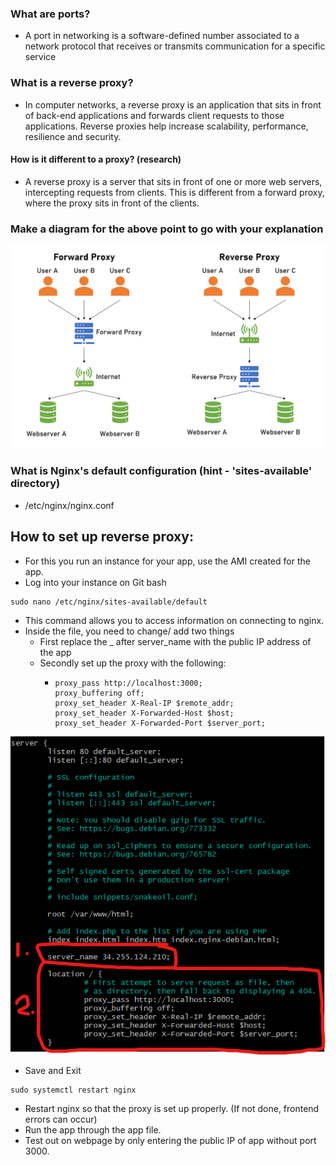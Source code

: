 ### What are ports?

- A port in networking is a software-defined number associated to a network protocol that receives or transmits communication for a specific service

### What is a reverse proxy? 

- In computer networks, a reverse proxy is an application that sits in front of back-end applications and forwards client requests to those applications. Reverse proxies help increase scalability, performance, resilience and security.

#### How is it different to a proxy? (research)

- A reverse proxy is a server that sits in front of one or more web servers, intercepting requests from clients. This is different from a forward proxy, where the proxy sits in front of the clients.

### Make a diagram for the above point to go with your explanation

![](images/proxy_reverse_proxy.png)

### What is Nginx's default configuration (hint - 'sites-available' directory)

- /etc/nginx/nginx.conf

## How to set up reverse proxy:
- For this you run an instance for your app, use the AMI created for the app.
- Log into your instance on Git bash
```
sudo nano /etc/nginx/sites-available/default
```
- This command allows you to access information on connecting to nginx.
- Inside the file, you need to change/ add two things
  - First replace the _ after server_name with the public IP address of the app
  - Secondly set up the proxy with the following:
    - ```
      proxy_pass http://localhost:3000;
      proxy_buffering off;
      proxy_set_header X-Real-IP $remote_addr;
      proxy_set_header X-Forwarded-Host $host;
      proxy_set_header X-Forwarded-Port $server_port;
      ```

![](images/location.png)  
- Save and Exit
```
sudo systemctl restart nginx
```
- Restart nginx so that the proxy is set up properly. (If not done, frontend errors can occur)
- Run the app through the app file.
- Test out on webpage by only entering the public IP of app without port 3000.
